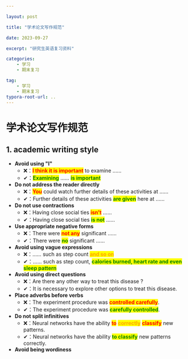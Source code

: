 ```yaml
---

layout: post

title: "学术论文写作规范"

date: 2023-09-27

excerpt: "研究生英语复习资料"

categories: 
	- 学习
	- 期末复习

tag: 
	- 学习
	- 期末复习
typora-root-url: ..
---
```


# 学术论文写作规范

## 1. academic writing style

- **Avoid using "I"**
  - ❌：<mark style="color:red;">**I think it is important**</mark> to examine ……
  - ✔：<mark style="color:green;">**Examining**</mark> …… <mark style="color:green;">**is important**</mark>
- **Do not address the reader directly**
  - ❌：<mark style="color:red;">**You**</mark> could watch further details of these activities at ……
  - ✔：Further details of these activities <mark style="color:green;">**are given**</mark> here at ……
- **Do not use contractions**
  - ❌：Having close social ties <mark style="color:red;">**isn't**</mark> ……
  - ✔：Having close social ties <mark style="color:green;">**is not**</mark> ……
- **Use appropriate negative forms**
  - ❌：There were <mark style="color:red;">**not any**</mark> significant ……
  - ✔：There were <mark style="color:green;">**no**</mark> significant ……
- **Avoid using vague expressions**
  - ❌：…… such as step count <mark style="color:orange;">**and so on**</mark>
  - ✔：…… such as step count, <mark style="color:green;">**calories burned, heart rate and even sleep pattern**</mark>
- **Avoid using direct questions**
  - ❌：Are there any other way to treat this disease ?
  - ✔：It is necessary to explore other options to treat this disease.
- **Place adverbs before verbs**
  - ❌：The experiment procedure was <mark style="color:red;">**controlled carefully**</mark>.
  - ✔：The experiment procedure was <mark style="color:green;">**carefully controlled**</mark>.
- **Do not split infinitives**
  - ❌：Neural networks have the ability <mark style="color:red;">**to**</mark> <mark style="color:orange;">**correctly**</mark> <mark style="color:red;">**classify**</mark> new patterns.
  - ✔：Neural networks have the ability <mark style="color:green;">**to classify**</mark> new patterns correctly.
- **Avoid being wordiness**









